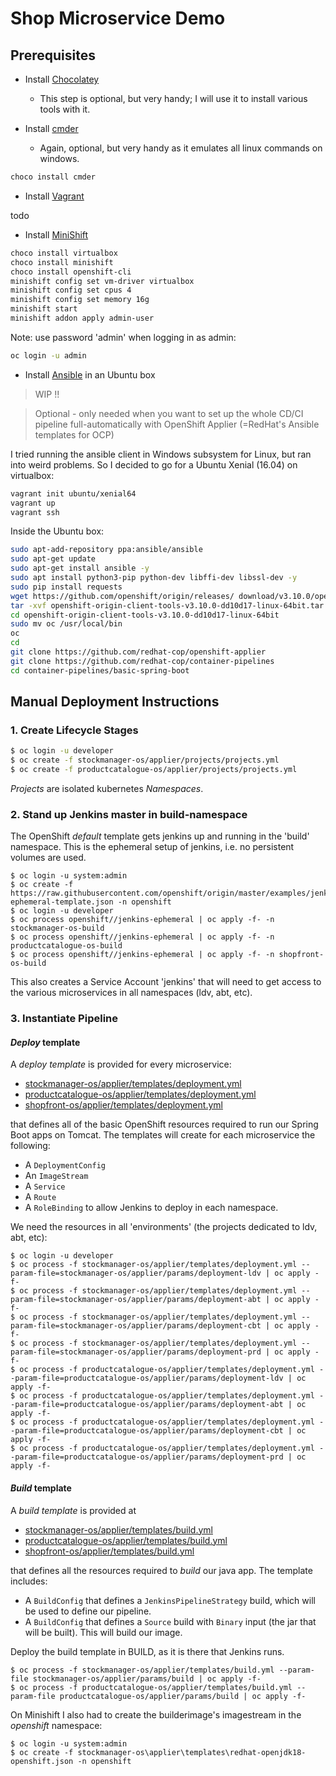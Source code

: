 # Shop Microservice Demo

## Prerequisites

* Install [Chocolatey](https://chocolatey.org/)
    * This step is optional, but very handy; I will use it to install various tools with it.

* Install [cmder](https://github.com/cmderdev/cmder)
    * Again, optional, but very handy as it emulates all linux commands on windows.
    
```bash
choco install cmder
```

* Install [Vagrant]()

todo

* Install [MiniShift](https://github.com/minishift/minishift)

```bash
choco install virtualbox
choco install minishift
choco install openshift-cli
minishift config set vm-driver virtualbox
minishift config set cpus 4
minishift config set memory 16g
minishift start
minishift addon apply admin-user
```

Note: use password 'admin' when logging in as admin:

```bash
oc login -u admin
```

* Install [Ansible]() in an Ubuntu box

> WIP !!

> Optional - only needed when you want to set up the whole CD/CI pipeline full-automatically with OpenShift Applier (=RedHat's Ansible templates for OCP)

I tried running the ansible client in Windows subsystem for Linux, but ran into weird problems.
So I decided to go for a Ubuntu Xenial (16.04) on virtualbox:

```bash
vagrant init ubuntu/xenial64
vagrant up
vagrant ssh
```

Inside the Ubuntu box:

```bash
sudo apt-add-repository ppa:ansible/ansible
sudo apt-get update
sudo apt-get install ansible -y
sudo apt install python3-pip python-dev libffi-dev libssl-dev -y
sudo pip install requests 
wget https://github.com/openshift/origin/releases/ download/v3.10.0/openshift-origin-client-tools-v3.10.0-dd10d17-linux-64bit.tar.gz
tar -xvf openshift-origin-client-tools-v3.10.0-dd10d17-linux-64bit.tar.gz
cd openshift-origin-client-tools-v3.10.0-dd10d17-linux-64bit
sudo mv oc /usr/local/bin
oc 
cd
git clone https://github.com/redhat-cop/openshift-applier
git clone https://github.com/redhat-cop/container-pipelines
cd container-pipelines/basic-spring-boot
```

## Manual Deployment Instructions

### 1. Create Lifecycle Stages

```bash
$ oc login -u developer
$ oc create -f stockmanager-os/applier/projects/projects.yml
$ oc create -f productcatalogue-os/applier/projects/projects.yml
```

_Projects_ are isolated kubernetes _Namespaces_.

### 2. Stand up Jenkins master in build-namespace

The OpenShift *default* template gets jenkins up and running in the 'build' namespace.
This is the ephemeral setup of jenkins, i.e. no persistent volumes are used.

```
$ oc login -u system:admin
$ oc create -f https://raw.githubusercontent.com/openshift/origin/master/examples/jenkins/jenkins-ephemeral-template.json -n openshift
$ oc login -u developer
$ oc process openshift//jenkins-ephemeral | oc apply -f- -n stockmanager-os-build
$ oc process openshift//jenkins-ephemeral | oc apply -f- -n productcatalogue-os-build
$ oc process openshift//jenkins-ephemeral | oc apply -f- -n shopfront-os-build
```

This also creates a Service Account 'jenkins' that will need to get access to the various microservices in all namespaces (ldv, abt, etc).

### 3. Instantiate Pipeline

#### _Deploy_ template

A _deploy template_ is provided for every microservice:

* [stockmanager-os/applier/templates/deployment.yml](stockmanager-os/applier/templates/deployment.yml) 
* [productcatalogue-os/applier/templates/deployment.yml](productcatalogue-os/applier/templates/deployment.yml) 
* [shopfront-os/applier/templates/deployment.yml](shopfront-os/applier/templates/deployment.yml) 

that defines all of the basic OpenShift resources required to run our Spring Boot apps on Tomcat. 
The templates will create for each microservice the following:

* A `DeploymentConfig`
* An `ImageStream`
* A `Service`
* A `Route`
* A `RoleBinding` to allow Jenkins to deploy in each namespace.

We need the resources in all 'environments' (the projects dedicated to ldv, abt, etc):

```
$ oc login -u developer
$ oc process -f stockmanager-os/applier/templates/deployment.yml --param-file=stockmanager-os/applier/params/deployment-ldv | oc apply -f-
$ oc process -f stockmanager-os/applier/templates/deployment.yml --param-file=stockmanager-os/applier/params/deployment-abt | oc apply -f-
$ oc process -f stockmanager-os/applier/templates/deployment.yml --param-file=stockmanager-os/applier/params/deployment-cbt | oc apply -f-
$ oc process -f stockmanager-os/applier/templates/deployment.yml --param-file=stockmanager-os/applier/params/deployment-prd | oc apply -f-
$ oc process -f productcatalogue-os/applier/templates/deployment.yml --param-file=productcatalogue-os/applier/params/deployment-ldv | oc apply -f-
$ oc process -f productcatalogue-os/applier/templates/deployment.yml --param-file=productcatalogue-os/applier/params/deployment-abt | oc apply -f-
$ oc process -f productcatalogue-os/applier/templates/deployment.yml --param-file=productcatalogue-os/applier/params/deployment-cbt | oc apply -f-
$ oc process -f productcatalogue-os/applier/templates/deployment.yml --param-file=productcatalogue-os/applier/params/deployment-prd | oc apply -f-
```

#### _Build_ template

A _build template_ is provided at

* [stockmanager-os/applier/templates/build.yml](stockmanager-os/applier/templates/build.yml) 
* [productcatalogue-os/applier/templates/build.yml](productcatalogue-os/applier/templates/build.yml)
* [shopfront-os/applier/templates/build.yml](shopfront-os/applier/templates/build.yml)

that defines all the resources required to _build_ our java app. 
The template includes:

* A `BuildConfig` that defines a `JenkinsPipelineStrategy` build, which will be used to define our pipeline.
* A `BuildConfig` that defines a `Source` build with `Binary` input (the jar that will be built). This will build our image.

Deploy the build template in BUILD, as it is there that Jenkins runs.

```
$ oc process -f stockmanager-os/applier/templates/build.yml --param-file stockmanager-os/applier/params/build | oc apply -f-
$ oc process -f productcatalogue-os/applier/templates/build.yml --param-file productcatalogue-os/applier/params/build | oc apply -f-
```

On Minishift I also had to create the builderimage's imagestream in the _openshift_ namespace:

```
$ oc login -u system:admin
$ oc create -f stockmanager-os\applier\templates\redhat-openjdk18-openshift.json -n openshift
```